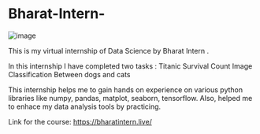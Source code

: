 # Bharat-Intern-

![image](https://github.com/AnmolSingh8699/Bharat-Intern-/assets/112332999/1998c918-cba1-4ed0-8816-acdbd1bd79c6)


This is my virtual internship of Data Science  by Bharat Intern . 

In this internship I have completed two tasks :
Titanic Survival Count
Image Classification Between dogs and cats 

This internship helps me to gain hands on experience on various python libraries like numpy, pandas, matplot, seaborn, tensorflow. Also, helped me to enhace my data analysis tools by practicing. 

Link for the course: https://bharatintern.live/
